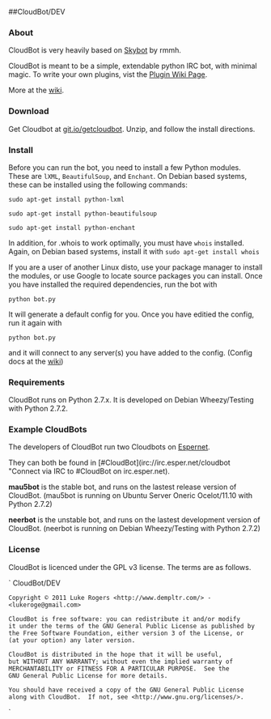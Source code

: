 ##CloudBot/DEV

### About
CloudBot is very heavily based on [Skybot](https://github.com/rmmh/skybot) by rmmh.  

CloudBot is meant to be a simple, extendable python IRC bot, with minimal magic.  To write your own plugins, vist the [Plugin Wiki Page](http://git.io/cloudbotplugins).

More at the [wiki](http://git.io/cloudbotwiki).

### Download
Get Cloudbot at [git.io/getcloudbot](http://git.io/getcloudbot "CloudBot").
Unzip, and follow the install directions.

### Install
Before you can run the bot, you need to install a few Python modules. These are `lXML`, `BeautifulSoup`, and `Enchant`.  On Debian based systems, these can be installed using the following commands:

`sudo apt-get install python-lxml`

`sudo apt-get install python-beautifulsoup`

`sudo apt-get install python-enchant`

In addition, for .whois to work optimally, you must have `whois` installed. Again, on Debian based systems, install it with 
`sudo apt-get install whois`

If you are a user of another Linux disto, use your package manager to install the modules, or use Google to locate source packages you can install.
Once you have installed the required dependencies, run the bot with 

`python bot.py`

It will generate a default config for you.  Once you have editied the config, run it again with

`python bot.py`

and it will connect to any server(s) you have added to the config. (Config docs at the [wiki](http://git.io/cloudbotconfig))

### Requirements
CloudBot runs on Python 2.7.x. It is developed on Debian Wheezy/Testing with Python 2.7.2.

### Example CloudBots
The developers of CloudBot run two Cloudbots on [Espernet](http://esper.net).

They can both be found in [#CloudBot](irc://irc.esper.net/cloudbot "Connect via IRC to #CloudBot on irc.esper.net).

**mau5bot** is the stable bot, and runs on the lastest release version of CloudBot. (mau5bot is running on Ubuntu Server Oneric Ocelot/11.10 with Python 2.7.2)

**neerbot** is the unstable bot, and runs on the lastest development version of CloudBot. (neerbot is running on Debian Wheezy/Testing with Python 2.7.2)

### License
CloudBot is licenced under the GPL v3 license. The terms are as follows.


`
    CloudBot/DEV

    Copyright © 2011 Luke Rogers <http://www.dempltr.com/> - <lukeroge@gmail.com>

    CloudBot is free software: you can redistribute it and/or modify
    it under the terms of the GNU General Public License as published by
    the Free Software Foundation, either version 3 of the License, or
    (at your option) any later version.

    CloudBot is distributed in the hope that it will be useful,
    but WITHOUT ANY WARRANTY; without even the implied warranty of
    MERCHANTABILITY or FITNESS FOR A PARTICULAR PURPOSE.  See the
    GNU General Public License for more details.

    You should have received a copy of the GNU General Public License
    along with CloudBot.  If not, see <http://www.gnu.org/licenses/>.
`
